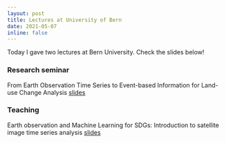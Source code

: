 ```yaml
---
layout: post
title: Lectures at University of Bern
date: 2021-05-07
inline: false
---
```


Today I gave two lectures at Bern University. Check the slides below!

### Research seminar

From Earth Observation Time Series to Event-based Information for Land-use Change Analysis [slides](/assets/teaching/2021/unibern/index.html)

### Teaching

Earth observation and Machine Learning for SDGs: Introduction to satellite image time series analysis [slides](/assets/teaching/2021/unibern/index.html)
